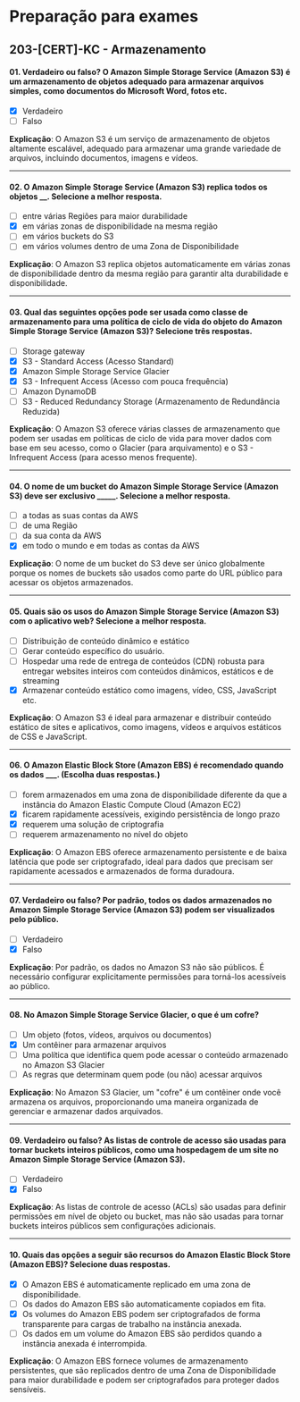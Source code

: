 # Preparação para exames

## 203-[CERT]-KC - Armazenamento

#### 01. Verdadeiro ou falso? O Amazon Simple Storage Service (Amazon S3) é um armazenamento de objetos adequado para armazenar arquivos simples, como documentos do Microsoft Word, fotos etc.
- [x] Verdadeiro
- [ ] Falso

**Explicação**: O Amazon S3 é um serviço de armazenamento de objetos altamente escalável, adequado para armazenar uma grande variedade de arquivos, incluindo documentos, imagens e vídeos.

***

#### 02. O Amazon Simple Storage Service (Amazon S3) replica todos os objetos __. Selecione a melhor resposta.
- [ ] entre várias Regiões para maior durabilidade
- [x] em várias zonas de disponibilidade na mesma região
- [ ] em vários buckets do S3
- [ ] em vários volumes dentro de uma Zona de Disponibilidade

**Explicação**: O Amazon S3 replica objetos automaticamente em várias zonas de disponibilidade dentro da mesma região para garantir alta durabilidade e disponibilidade.

***

#### 03. Qual das seguintes opções pode ser usada como classe de armazenamento para uma política de ciclo de vida do objeto do Amazon Simple Storage Service (Amazon S3)? Selecione três respostas.
- [ ] Storage gateway
- [x] S3 - Standard Access (Acesso Standard)
- [x] Amazon Simple Storage Service Glacier
- [x] S3 - Infrequent Access (Acesso com pouca frequência)
- [ ] Amazon DynamoDB
- [ ] S3 - Reduced Redundancy Storage (Armazenamento de Redundância Reduzida)

**Explicação**: O Amazon S3 oferece várias classes de armazenamento que podem ser usadas em políticas de ciclo de vida para mover dados com base em seu acesso, como o Glacier (para arquivamento) e o S3 - Infrequent Access (para acesso menos frequente).

***

#### 04. O nome de um bucket do Amazon Simple Storage Service (Amazon S3) deve ser exclusivo _____. Selecione a melhor resposta.
- [ ] a todas as suas contas da AWS
- [ ] de uma Região
- [ ] da sua conta da AWS
- [x] em todo o mundo e em todas as contas da AWS

**Explicação**: O nome de um bucket do S3 deve ser único globalmente porque os nomes de buckets são usados como parte do URL público para acessar os objetos armazenados.

***

#### 05. Quais são os usos do Amazon Simple Storage Service (Amazon S3) com o aplicativo web? Selecione a melhor resposta.
- [ ] Distribuição de conteúdo dinâmico e estático
- [ ] Gerar conteúdo específico do usuário.
- [ ] Hospedar uma rede de entrega de conteúdos (CDN) robusta para entregar websites inteiros com conteúdos dinâmicos, estáticos e de streaming
- [x] Armazenar conteúdo estático como imagens, vídeo, CSS, JavaScript etc.

**Explicação**: O Amazon S3 é ideal para armazenar e distribuir conteúdo estático de sites e aplicativos, como imagens, vídeos e arquivos estáticos de CSS e JavaScript.

***

#### 06. O Amazon Elastic Block Store (Amazon EBS) é recomendado quando os dados ___. (Escolha duas respostas.)
- [ ] forem armazenados em uma zona de disponibilidade diferente da que a instância do Amazon Elastic Compute Cloud (Amazon EC2)
- [x] ficarem rapidamente acessíveis, exigindo persistência de longo prazo
- [x] requerem uma solução de criptografia
- [ ] requerem armazenamento no nível do objeto

**Explicação**: O Amazon EBS oferece armazenamento persistente e de baixa latência que pode ser criptografado, ideal para dados que precisam ser rapidamente acessados e armazenados de forma duradoura.

***

#### 07. Verdadeiro ou falso? Por padrão, todos os dados armazenados no Amazon Simple Storage Service (Amazon S3) podem ser visualizados pelo público.
- [ ] Verdadeiro
- [x] Falso

**Explicação**: Por padrão, os dados no Amazon S3 não são públicos. É necessário configurar explicitamente permissões para torná-los acessíveis ao público.

***

#### 08. No Amazon Simple Storage Service Glacier, o que é um cofre?
- [ ] Um objeto (fotos, vídeos, arquivos ou documentos)
- [x] Um contêiner para armazenar arquivos
- [ ] Uma política que identifica quem pode acessar o conteúdo armazenado no Amazon S3 Glacier
- [ ] As regras que determinam quem pode (ou não) acessar arquivos

**Explicação**: No Amazon S3 Glacier, um "cofre" é um contêiner onde você armazena os arquivos, proporcionando uma maneira organizada de gerenciar e armazenar dados arquivados.

***

#### 09. Verdadeiro ou falso? As listas de controle de acesso são usadas para tornar buckets inteiros públicos, como uma hospedagem de um site no Amazon Simple Storage Service (Amazon S3).
- [ ] Verdadeiro
- [x] Falso

**Explicação**: As listas de controle de acesso (ACLs) são usadas para definir permissões em nível de objeto ou bucket, mas não são usadas para tornar buckets inteiros públicos sem configurações adicionais.

***

#### 10. Quais das opções a seguir são recursos do Amazon Elastic Block Store (Amazon EBS)? Selecione duas respostas.
- [x] O Amazon EBS é automaticamente replicado em uma zona de disponibilidade.
- [ ] Os dados do Amazon EBS são automaticamente copiados em fita.
- [x] Os volumes do Amazon EBS podem ser criptografados de forma transparente para cargas de trabalho na instância anexada.
- [ ] Os dados em um volume do Amazon EBS são perdidos quando a instância anexada é interrompida.

**Explicação**: O Amazon EBS fornece volumes de armazenamento persistentes, que são replicados dentro de uma Zona de Disponibilidade para maior durabilidade e podem ser criptografados para proteger dados sensíveis.
